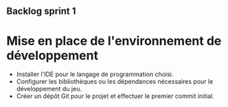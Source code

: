 ## Backlog sprint 1
# Mise en place de l'environnement de développement
- Installer l'IDE pour le langage de programmation choisi.
- Configurer les bibliothèques ou les dépendances nécessaires pour le développement du jeu.
- Créer un dépôt Git pour le projet et effectuer le premier commit initial.
